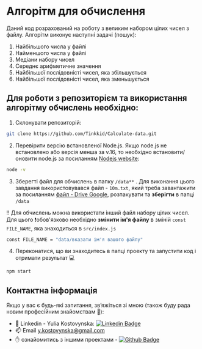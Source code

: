 # Алгорітм для обчислення

Даний код розрахований на роботу з великим набором цілих чисел з файлу.
Алгорітм виконує наступні задачі (пошук):

1. Найбільшого числа у файлі
2. Найменшого числа у файлі
3. Медіани набору чисел
4. Середнє арифметичне значення 
5. Найбільшої послідовністі чисел, яка збільшується
6. Найбільшої послідовністі чисел, яка зменьшується

## Для роботи з репозиторієм та використання алгорітму обчислень необхідно:

1. Склонувати репозиторій:

```bash
git clone https://github.com/Tinkkid/Calculate-data.git
```

2. Перевірити версію встановленої Node.js. Якщо node.js не встановлено або версія менша за v.16, то необхідно встановити/оновити node.js за посиланням [Nodejs website](https://nodejs.org/en/):

```bash
node -v
```

3. Зберегті файл для обчислень в папку `/data**` . Для виконання цього завдання використовувався файл - `10m.txt`, який треба завантажити за посиланням [файл - Drive Google](https://drive.google.com/file/d/1LxSB6UEAVK0NLgU0ah5y0CBbD0gL_oO9/), розпакувати та **зберігти** в папці `/data`

:bangbang: Для обчислень можна використати інший файл набору цілих чисел. Для цього :exclamation:обов'язково необхідно **змінити ім'я файлу** в зміній `const FILE_NAME`, яка знаходиться в `src/index.js`

```bash
const FILE_NAME = "data/вказати ім'я вашого файлу"
```

4. Переконатися, що ви знаходитесь в папці проекту та запустити код і отримати результат :computer:

```bash
npm start
```

## Контактна інформація
Якщо у вас є будь-які запитання, зв’яжіться зі мною (також буду рада новим професійним знайомствам :handshake:):
- :link: Linkedin - Yulia Kostovynska: [![Linkedin Badge](https://img.shields.io/badge/-Yuliia%20Kostovynska-blue?style=flat&logo=Linkedin&logoColor=white)](https://www.linkedin.com/in/yuliia-kostovynska/)
- :mailbox: Email y.kostovynska@gmail.com
- :hand: ознайомитись з іншими проектами - [![Github Badge](https://img.shields.io/badge/-GitHub-black?style=flat&logo=GitHub&logoColor=white)](https://github.com/Tinkkid?tab=repositories)
